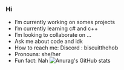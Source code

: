### Hi 

- I’m currently working on somes projects
- I’m currently learning c# and c++
- I’m looking to collaborate on ...
- Ask me about code and idk
- How to reach me: Discord : biscuitthehob
- Pronouns: she/her
- Fun fact: Nah
![Anurag's GitHub stats](https://github-readme-stats.vercel.app/api?username=BiscuiTheHobkin&show_icons=true&theme=radical)
